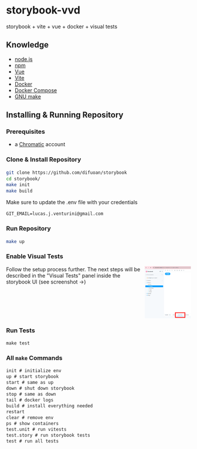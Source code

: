 # storybook-vvd
storybook + vite + vue + docker + visual tests

## Knowledge
* [node.js](https://nodejs.org/en)
* [npm](https://docs.npmjs.com/)
* [Vue](https://vuejs.org/)
* [Vite](https://vitejs.dev/)
* [Docker](https://www.docker.com/)
* [Docker Compose](https://docs.docker.com/compose/)
* [GNU make](https://www.gnu.org/software/make/manual/make.html)

## Installing & Running Repository

### Prerequisites
* a [Chromatic](https://www.chromatic.com/) account

### Clone & Install Repository
```bash
git clone https://github.com/difuoan/storybook
cd storybook/
make init
make build
```
Make sure to update the .env file with your credentials
```env
GIT_EMAIL=lucas.j.venturini@gmail.com
```

### Run Repository
```bash
make up
```

### Enable Visual Tests
<img src="https://github.com/difuoan/storybook-vvd/blob/master/assets/visualTestingPanel.png" alt="Visual Testing panel inside the storybook UI" width="25%" align="right"/>
Follow the setup process further. The next steps will be described in the "Visual Tests" panel inside the storybook UI (see screenshot &rarr;)
<br clear="right"/>

### Run Tests
```
make test
```

### All `make` Commands
```make
init # initialize env
up # start storybook
start # same as up
down # shut down storybook
stop # same as down
tail # docker logs
build # install everything needed
restart
clear # remove env
ps # show containers
test.unit # run vitests
test.story # run storybook tests
test # run all tests
```
